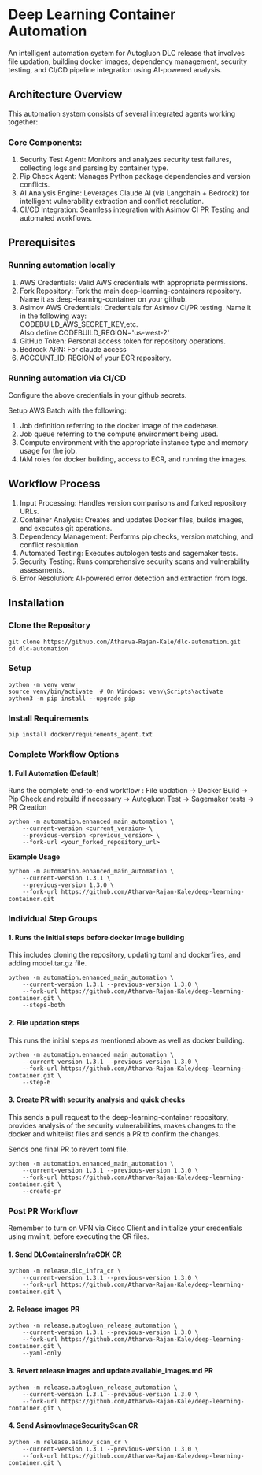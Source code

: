 # Deep Learning Container Automation

An intelligent automation system for Autogluon DLC release that involves file updation, building docker images, dependency management, security testing, and CI/CD pipeline integration using AI-powered analysis.

## Architecture Overview
This automation system consists of several integrated agents working together:

### Core Components: 

1. Security Test Agent: Monitors and analyzes security test failures, collecting logs and parsing by container type.
2. Pip Check Agent: Manages Python package dependencies and version conflicts.
3. AI Analysis Engine: Leverages Claude AI (via Langchain + Bedrock) for intelligent vulnerability extraction and conflict resolution. 
4. CI/CD Integration: Seamless integration with Asimov CI PR Testing and automated workflows.

## Prerequisites

### Running automation locally

1. AWS Credentials: Valid AWS credentials with appropriate permissions.
2. Fork Repository: Fork the main deep-learning-containers repository. Name it as deep-learning-container on your github.
3. Asimov AWS Credentials: Credentials for Asimov CI/PR testing. Name it in the following way: \
CODEBUILD_AWS_SECRET_KEY,etc. \
Also define CODEBUILD_REGION='us-west-2'
4. GitHub Token: Personal access token for repository operations.
5. Bedrock ARN: For claude access
6. ACCOUNT_ID, REGION of your ECR repository.

### Running automation via CI/CD

Configure the above credentials in your github secrets.

Setup AWS Batch with the following:

1. Job definition referring to the docker image of the codebase.
2. Job queue referring to the compute environment being used.
3. Compute environment with the appropriate instance type and memory usage for the job.
4. IAM roles for docker building, access to ECR, and running the images.

## Workflow Process

1. Input Processing: Handles version comparisons and forked repository URLs.
2. Container Analysis: Creates and updates Docker files, builds images, and executes git operations.
3. Dependency Management: Performs pip checks, version matching, and conflict resolution.
4. Automated Testing: Executes autologen tests and sagemaker tests.
5. Security Testing: Runs comprehensive security scans and vulnerability assessments.
6. Error Resolution: AI-powered error detection and extraction from logs.


## Installation

### Clone the Repository
```shell script
git clone https://github.com/Atharva-Rajan-Kale/dlc-automation.git
cd dlc-automation
```

### Setup
```shell script
python -m venv venv
source venv/bin/activate  # On Windows: venv\Scripts\activate
python3 -m pip install --upgrade pip
```

### Install Requirements
```shell script
pip install docker/requirements_agent.txt
```
### Complete Workflow Options

#### 1. Full Automation (Default)
   Runs the complete end-to-end workflow :
   File updation -> Docker Build -> Pip Check and rebuild if necessary -> Autogluon Test -> Sagemaker tests -> PR Creation
   
```shell script
python -m automation.enhanced_main_automation \
    --current-version <current_version> \
    --previous-version <previous_version> \
    --fork-url <your_forked_repository_url>
```

**Example Usage** 
```shell script
python -m automation.enhanced_main_automation \
    --current-version 1.3.1 \
    --previous-version 1.3.0 \
    --fork-url https://github.com/Atharva-Rajan-Kale/deep-learning-container.git
```

### Individual Step Groups

#### 1. Runs the initial steps before docker image building
This includes cloning the repository, updating toml and dockerfiles, and adding model.tar.gz file.
```shell script
python -m automation.enhanced_main_automation \
    --current-version 1.3.1 --previous-version 1.3.0 \
    --fork-url https://github.com/Atharva-Rajan-Kale/deep-learning-container.git \
    --steps-both
```

#### 2. File updation steps
This runs the initial steps as mentioned above as well as docker building.
```shell script
python -m automation.enhanced_main_automation \
    --current-version 1.3.1 --previous-version 1.3.0 \
    --fork-url https://github.com/Atharva-Rajan-Kale/deep-learning-container.git \
    --step-6
```

#### 3. Create PR with security analysis and quick checks
This sends a pull request to the deep-learning-container repository, provides analysis of the security vulnerabilities, makes changes to the docker and whitelist files and sends a PR to confirm the changes. 

Sends one final PR to revert toml file.
```shell script
python -m automation.enhanced_main_automation \
    --current-version 1.3.1 --previous-version 1.3.0 \
    --fork-url https://github.com/Atharva-Rajan-Kale/deep-learning-container.git \
    --create-pr
```

### Post PR Workflow

Remember to turn on VPN via Cisco Client and initialize your credentials using mwinit, before executing the CR files.

#### 1. Send DLContainersInfraCDK CR
```shell script
python -m release.dlc_infra_cr \
    --current-version 1.3.1 --previous-version 1.3.0 \
    --fork-url https://github.com/Atharva-Rajan-Kale/deep-learning-container.git \
```

#### 2. Release images PR
```shell script
python -m release.autogluon_release_automation \
    --current-version 1.3.1 --previous-version 1.3.0 \
    --fork-url https://github.com/Atharva-Rajan-Kale/deep-learning-container.git \
    --yaml-only
```

#### 3. Revert release images and update available_images.md PR
```shell script
python -m release.autogluon_release_automation \
    --current-version 1.3.1 --previous-version 1.3.0 \
    --fork-url https://github.com/Atharva-Rajan-Kale/deep-learning-container.git \
```

#### 4. Send AsimovImageSecurityScan CR
```shell script
python -m release.asimov_scan_cr \
    --current-version 1.3.1 --previous-version 1.3.0 \
    --fork-url https://github.com/Atharva-Rajan-Kale/deep-learning-container.git \
```

